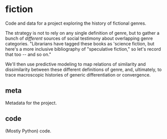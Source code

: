 fiction
=======

Code and data for a project exploring the history of fictional genres. 

The strategy is not to rely on any single definition of genre, but to gather a bunch of _different_ sources of social testimony about overlapping genre categories. "Librarians have tagged these books as 'science fiction, but here's a more inclusive bibliography of "speculative fiction," so let's record that too -- and so on."

We'll then use predictive modeling to map relations of similarity and dissimilarity between these different definitions of genre, and, ultimately, to trace macroscopic histories of generic differentiation or convergence.

meta
----
Metadata for the project.

code
----
(Mostly Python) code.